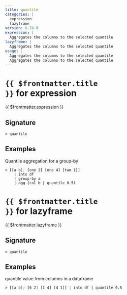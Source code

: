 ```yaml
---
title: quantile
categories: |
  expression
  lazyframe
version: 0.74.0
expression: |
  Aggregates the columns to the selected quantile
lazyframe: |
  Aggregates the columns to the selected quantile
usage: |
  Aggregates the columns to the selected quantile
  Aggregates the columns to the selected quantile
---
```


# <code>{{ $frontmatter.title }}</code> for expression

<div class='command-title'>{{ $frontmatter.expression }}</div>

## Signature

```> quantile ```

## Examples

Quantile aggregation for a group-by
```shell
> [[a b]; [one 2] [one 4] [two 1]]
    | into df
    | group-by a
    | agg (col b | quantile 0.5)
```

# <code>{{ $frontmatter.title }}</code> for lazyframe

<div class='command-title'>{{ $frontmatter.lazyframe }}</div>

## Signature

```> quantile ```

## Examples

quantile value from columns in a dataframe
```shell
> [[a b]; [6 2] [1 4] [4 1]] | into df | quantile 0.5
```
